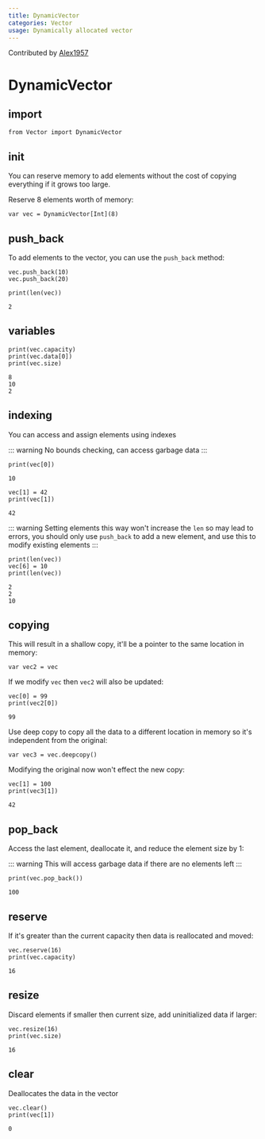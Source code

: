 ```yaml
---
title: DynamicVector
categories: Vector
usage: Dynamically allocated vector
---
```


Contributed by [Alex1957](https://github.com/Alex19578)

# DynamicVector
## import


```mojo
from Vector import DynamicVector
```

## init

You can reserve memory to add elements without the cost of copying everything if it grows too large.

Reserve 8 elements worth of memory:


```mojo
var vec = DynamicVector[Int](8)
```

## push_back
To add elements to the vector, you can use the `push_back` method:


```mojo
vec.push_back(10)
vec.push_back(20)

print(len(vec))
```

    2


## variables


```mojo
print(vec.capacity)
print(vec.data[0])
print(vec.size)
```

    8
    10
    2


## indexing
You can access and assign elements using indexes

::: warning
No bounds checking, can access garbage data
:::


```mojo
print(vec[0])
```

    10



```mojo
vec[1] = 42
print(vec[1])
```

    42


::: warning
Setting elements this way won't increase the `len` so may lead to errors, you should only use `push_back` to add a new element, and use this to modify existing elements
:::


```mojo
print(len(vec))
vec[6] = 10
print(len(vec))
```

    2
    2
    10


## copying

This will result in a shallow copy, it'll be a pointer to the same location in memory:


```mojo
var vec2 = vec
```

If we modify `vec` then `vec2` will also be updated:


```mojo
vec[0] = 99
print(vec2[0])
```

    99


Use deep copy to copy all the data to a different location in memory so it's independent from the original:


```mojo
var vec3 = vec.deepcopy()
```

Modifying the original now won't effect the new copy:


```mojo
vec[1] = 100
print(vec3[1])
```

    42


## pop_back

Access the last element, deallocate it, and reduce the element size by 1:

::: warning
This will access garbage data if there are no elements left
:::


```mojo
print(vec.pop_back())
```

    100


## reserve
If it's greater than the current capacity then data is reallocated and moved:


```mojo
vec.reserve(16)
print(vec.capacity)
```

    16


## resize
Discard elements if smaller then current size, add uninitialized data if larger:


```mojo
vec.resize(16)
print(vec.size)
```

    16


## clear
Deallocates the data in the vector


```mojo
vec.clear()
print(vec[1])
```

    0

